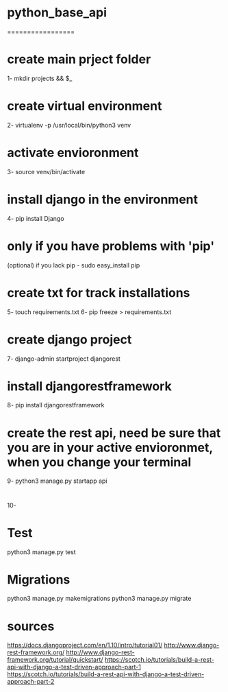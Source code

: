 # python_base_api
=================
# create main prject folder
1- mkdir projects && $_ 
# create virtual environment
2- virtualenv -p /usr/local/bin/python3 venv
# activate envioronment
3- source venv/bin/activate
# install django in the environment
4- pip install Django
# only if you have problems with 'pip'
(optional) if you lack pip - sudo easy_install pip
# create txt for track installations
5- touch requirements.txt
6- pip freeze > requirements.txt
# create django project
7- django-admin startproject djangorest
# install djangorestframework
8- pip install djangorestframework
# create the rest api, need be sure that you are in your active envioronmet, when you change your terminal
9- python3 manage.py startapp api
#
10-

# Test
python3 manage.py test
# Migrations
python3 manage.py makemigrations
python3 manage.py migrate


# sources
https://docs.djangoproject.com/en/1.10/intro/tutorial01/
http://www.django-rest-framework.org/
http://www.django-rest-framework.org/tutorial/quickstart/
https://scotch.io/tutorials/build-a-rest-api-with-django-a-test-driven-approach-part-1
https://scotch.io/tutorials/build-a-rest-api-with-django-a-test-driven-approach-part-2